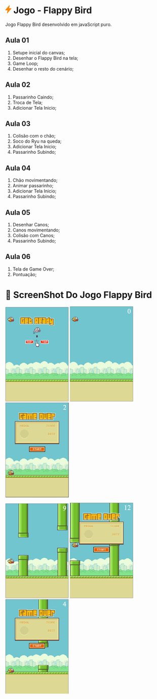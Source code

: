 # ![DevSuperior logo](https://raw.githubusercontent.com/devsuperior/bds-assets/main/ds/devsuperior-logo-small.png) Jogo - Flappy Bird

Jogo Flappy Bird desenvolvido em javaScript puro.

## Aula 01
1. Setupe inicial do canvas;
2. Desenhar o Flappy Bird na tela;
3. Game Loop;
4. Desenhar o resto do cenário;

## Aula 02
1. Passarinho Caindo;
2. Troca de Tela;
3. Adicionar Tela Inicio;

## Aula 03
1. Colisão com o chão;
2. Soco do Ryu na queda;
3. Adicionar Tela Inicio;
4. Passarinho Subindo;

## Aula 04
1. Chão movimentando;
2. Animar passarinho;
3. Adicionar Tela Inicio;
4. Passarinho Subindo;

## Aula 05
1. Desenhar Canos;
2. Canos movimentando;
3. Colisão com Canos;
4. Passarinho Subindo;

## Aula 06
1. Tela de Game Over;
2. Pontuação;

# 📱 ScreenShot Do Jogo Flappy Bird
<p align="left">
<img src="./assets/screen-1.png" width="200">
<img src="./assets/screen-2.png" width="200">
<img src="./assets/screen-3.png" width="200">
</p>
<p align="left">
<img src="./assets/screen-4.png" width="200">
<img src="./assets/screen-5.png" width="200">
<img src="./assets/screen-6.png" width="200">
</p>
